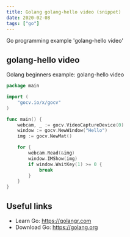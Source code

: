 ```yaml
---
title: Golang golang-hello video (snippet)
date: 2020-02-08
tags: ["go"]
---
```

Go programming example 'golang-hello video'


## golang-hello video

Golang beginners example: golang-hello video

```go
package main

import (
	"gocv.io/x/gocv"
)

func main() {
	webcam, _ := gocv.VideoCaptureDevice(0)
	window := gocv.NewWindow("Hello")
	img := gocv.NewMat()

	for {
		webcam.Read(&img)
		window.IMShow(img)
		if window.WaitKey(1) >= 0 {
			break
		}
	}
}

```

## Useful links

- Learn Go: https://golangr.com
- Download Go: https://golang.org
